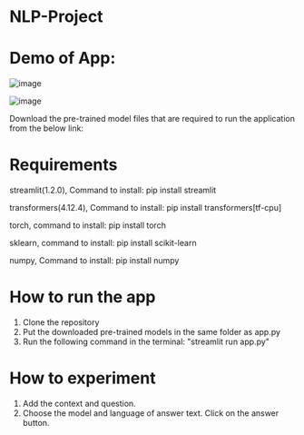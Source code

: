 # NLP-Project

# Demo of App:
![image](https://user-images.githubusercontent.com/74199478/142750765-d13e7e0f-dcde-4e40-a202-80b7bfe4f66d.png)

![image](https://user-images.githubusercontent.com/74199478/142750780-72ad952f-99d0-4350-8625-fc59322e549a.png)

Download the pre-trained model files that are required to run the application from the below link:

# Requirements
streamlit(1.2.0), Command to install: pip install streamlit

transformers(4.12.4), Command to install: pip install transformers[tf-cpu]

torch, command to install: pip install torch

sklearn, command to install: pip install scikit-learn

numpy, Command to install: pip install numpy

# How to run the app
1. Clone the repository
2. Put the downloaded pre-trained models in the same folder as app.py
3. Run the following command in the terminal: "streamlit run app.py"

# How to experiment
1. Add the context and question.
2. Choose the model and language of answer text. Click on the answer button.
